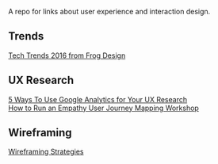 A repo for links about user experience and interaction design.


## Trends  
[Tech Trends 2016 from Frog Design](http://www.frogdesign.com/techtrends2016/)  


## UX Research
[5 Ways To Use Google Analytics for Your UX Research](http://www.sitepoint.com/5-ways-use-google-analytics-ux-research/)  
[How to Run an Empathy User Journey Mapping Workshop](https://medium.com/@harrybr/how-to-run-an-empathy-user-journey-mapping-workshop-813f3737067#.t2waxbex5)

## Wireframing
[Wireframing Strategies](https://www.uie.com/brainsparks/2014/03/04/chris-farnum-wireframing-strategies/)

